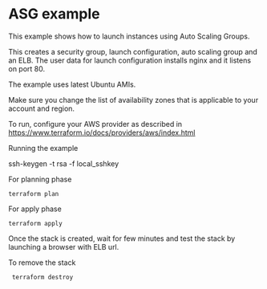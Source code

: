 # ASG example

This example shows how to launch instances using Auto Scaling Groups.

This creates a security group, launch configuration, auto scaling group and an ELB. The user data for launch configuration installs nginx and it listens on port 80.

The example uses latest Ubuntu AMIs.

Make sure you change the list of availability zones that is applicable to your account and region.

To run, configure your AWS provider as described in https://www.terraform.io/docs/providers/aws/index.html

Running the example

ssh-keygen -t rsa -f local_sshkey

For planning phase 

```
terraform plan
```

For apply phase

```
terraform apply

```
Once the stack is created, wait for few minutes and test the stack by launching a browser with ELB url.

To remove the stack

```
 terraform destroy
```
